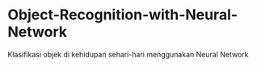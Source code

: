 # Object-Recognition-with-Neural-Network
Klasifikasi objek di kehidupan sehari-hari menggunakan Neural Network
